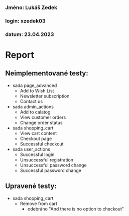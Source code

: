 ### Jméno: Lukáš Zedek
### login: xzedek03
### datum: 23.04.2023

# Report
## Neimplementované testy:
- sada page_advanced
    - Add to Wish List
    - Newsletter subscription
    - Contact us
- sada admin_actions
    - Add to calatog
    - View customer orders
    - Change order status
- sada shopping_cart
    - View cart content
    - Checkout page
    - Successful checkout
- sada user_actions
    - Successful login
    - Unsuccessful registration
    - Unsuccessful password change
    - Successful password change

## Upravené testy:
- sada shopping_cart
    - Remove from cart
        - odebráno "And there is no option to checkout"